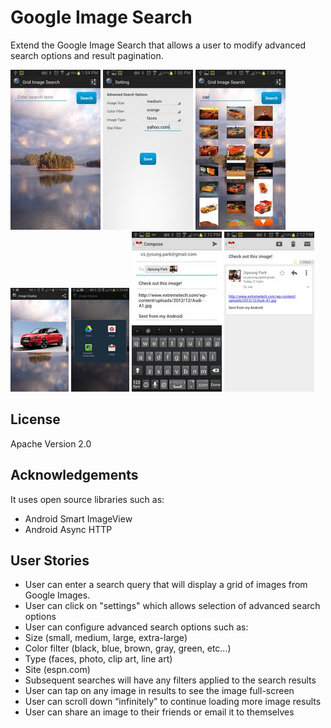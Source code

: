 Google Image Search
========================
Extend the Google Image Search that allows a user to modify advanced search options and result pagination.

![My image1](/img/home_screen.jpeg)
![My image2](/img/setting_screen.jpeg)
![My image3](/img/image_search.jpeg)
![My image4](/img/image_display.png)
![My image5](/img/image_share1.png)
![My image6](/img/image_share2.jpeg)
![My image7](/img/image_share_confirm.jpeg)



## License

Apache Version 2.0


## Acknowledgements

It uses open source libraries such as:
* Android Smart ImageView
* Android Async HTTP



## User Stories

* User can enter a search query that will display a grid of images from Google Images.
* User can click on "settings" which allows selection of advanced search options
* User can configure advanced search options such as:
*  Size (small, medium, large, extra-large)
*  Color filter (black, blue, brown, gray, green, etc...)
*  Type (faces, photo, clip art, line art)
*  Site (espn.com)
* Subsequent searches will have any filters applied to the search results
* User can tap on any image in results to see the image full-screen
* User can scroll down “infinitely” to continue loading more image results
* User can share an image to their friends or email it to themselves

